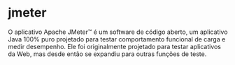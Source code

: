 # jmeter
O aplicativo Apache JMeter™ é um software de código aberto, um aplicativo Java 100% puro projetado para testar comportamento funcional de carga e medir desempenho. Ele foi originalmente projetado para testar aplicativos da Web, mas desde então se expandiu para outras funções de teste.
